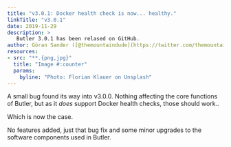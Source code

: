 ```yaml
---
title: "v3.0.1: Docker health check is now... healthy."
linkTitle: "v3.0.1"
date: 2019-11-29
description: >
   Butler 3.0.1 has been relased on GitHub.
author: Göran Sander ([@themountaindude](https://twitter.com/themountaindude))
resources:
- src: "**.{png,jpg}"
  title: "Image #:counter"
  params:
    byline: "Photo: Florian Klauer on Unsplash"
---
```




A small bug found its way into v3.0.0. Nothing affecting the core functions of Butler, but as it *does* support Docker health checks, those should work..  

Which is now the case.

No features added, just that bug fix and some minor upgrades to the software components used in Butler.

